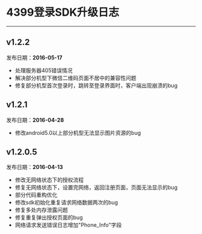 ﻿# 4399登录SDK升级日志
----  
## v1.2.2
发布日期：__2016-05-17__

- 处理服务器405错误情况
- 解决部分机型下微信二维码页面不居中的兼容性问题
- 修复部分机型首次登录时，跳转至登录界面时，客户端出现崩溃的bug

## v1.2.1
发布日期：__2016-04-28__

- 修改android5.0以上部分机型无法显示图片资源的bug


## v1.2.0.5
发布日期：__2016-04-13__

- 修改无网络状态下的授权流程
- 修复无网络状态下，设置完网络，返回注册页面，页面无法显示的bug
- 部分代码重构优化
- 修改sdk初始化重复请求网络数据两次的bug
- 修复多处内存泄露问题
- 修复重复弹出授权页面的bug
- 网络请求发送错误日志增加"Phone_Info"字段





